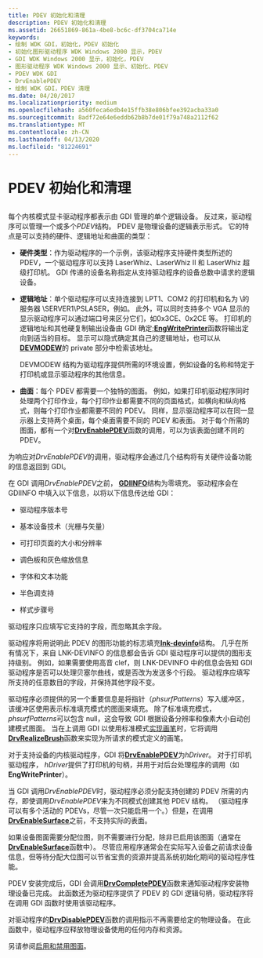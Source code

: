 ```yaml
---
title: PDEV 初始化和清理
description: PDEV 初始化和清理
ms.assetid: 26651869-861a-4be8-bc6c-df3704ca714e
keywords:
- 绘制 WDK GDI，初始化，PDEV 初始化
- 初始化图形驱动程序 WDK Windows 2000 显示，PDEV
- GDI WDK Windows 2000 显示，初始化，PDEV
- 图形驱动程序 WDK Windows 2000 显示、初始化、PDEV
- PDEV WDK GDI
- DrvEnablePDEV
- 绘制 WDK GDI，PDEV 清理
ms.date: 04/20/2017
ms.localizationpriority: medium
ms.openlocfilehash: a560feca6edb4e15ffb38e806bfee392acba33a0
ms.sourcegitcommit: 8adf72e64e6eddb62b8b7de01f79a748a2112f62
ms.translationtype: MT
ms.contentlocale: zh-CN
ms.lasthandoff: 04/13/2020
ms.locfileid: "81224691"
---
```

# <a name="pdev-initialization-and-cleanup"></a>PDEV 初始化和清理


## <span id="ddk_pdev_initialization_and_cleanup_gg"></span><span id="DDK_PDEV_INITIALIZATION_AND_CLEANUP_GG"></span>


每个内核模式显卡驱动程序都表示由 GDI 管理的单个逻辑设备。 反过来，驱动程序可以管理一个或多个*PDEV*结构。 PDEV 是物理设备的逻辑表示形式。 它的特点是可以支持的硬件、逻辑地址和曲面的类型：

-   **硬件类型**：作为驱动程序的一个示例，该驱动程序支持硬件类型所述的 PDEV，一个驱动程序可以支持 LaserWhiz、LaserWhiz II 和 LaserWhiz 超级打印机。 GDI 传递的设备名称指定从支持驱动程序的设备总数中请求的逻辑设备。

-   **逻辑地址**：单个驱动程序可以支持连接到 LPT1、COM2 的打印机和名为 \\的服务器 \\SERVER1\\PSLASER，例如。 此外，可以同时支持多个 VGA 显示的显示驱动程序可以通过端口号来区分它们，如0x3CE、0x2CE 等。 打印机的逻辑地址和其他硬复制输出设备由 GDI 确定;[**EngWritePrinter**](https://docs.microsoft.com/windows/desktop/api/winddi/nf-winddi-engwriteprinter)函数将输出定向到适当的目标。 显示可以隐式确定其自己的逻辑地址，也可以从[**DEVMODEW**](https://docs.microsoft.com/windows/desktop/api/wingdi/ns-wingdi-_devicemodew)的 private 部分中检索该地址。

    DEVMODEW 结构为驱动程序提供所需的环境设置，例如设备的名称和特定于打印机或显示驱动程序的其他信息。

-   **曲面**：每个 PDEV 都需要一个独特的图面。 例如，如果打印机驱动程序同时处理两个打印作业，每个打印作业都需要不同的页面格式，如横向和纵向格式，则每个打印作业都需要不同的 PDEV。 同样，显示驱动程序可以在同一显示器上支持两个桌面，每个桌面需要不同的 PDEV 和表面。 对于每个所需的图面，都有一个对[**DrvEnablePDEV**](https://docs.microsoft.com/windows/desktop/api/winddi/nf-winddi-drvenablepdev)函数的调用，可以为该表面创建不同的 PDEV。

为响应对*DrvEnablePDEV*的调用，驱动程序会通过几个结构将有关硬件设备功能的信息返回到 GDI。

在 GDI 调用*DrvEnablePDEV*之前， [**GDIINFO**](https://docs.microsoft.com/windows/desktop/api/winddi/ns-winddi-_gdiinfo)结构为零填充。 驱动程序会在 GDIINFO 中填入以下信息，以将以下信息传达给 GDI：

-   驱动程序版本号

-   基本设备技术（光栅与矢量）

-   可打印页面的大小和分辨率

-   调色板和灰色缩放信息

-   字体和文本功能

-   半色调支持

-   样式步骤号

驱动程序只应填写它支持的字段，而忽略其余字段。

驱动程序将用说明此 PDEV 的图形功能的标志填充[**lnk-devinfo**](https://docs.microsoft.com/windows/desktop/api/winddi/ns-winddi-tagdevinfo)结构。 几乎在所有情况下，来自 LNK-DEVINFO 的信息都会告诉 GDI 驱动程序可以提供的图形支持级别。 例如，如果需要使用高音 clef，则 LNK-DEVINFO 中的信息会告知 GDI 驱动程序是否可以处理贝塞尔曲线，或是否改为发送多个行段。 驱动程序应填写所支持的任意数目的字段，并保持其他字段不变。

驱动程序必须提供的另一个重要信息是将指针（*phsurfPatterns*）写入缓冲区，该缓冲区使用表示标准填充模式的图面来填充。 除了标准填充模式， *phsurfPatterns*可以包含 null，这会导致 GDI 根据设备分辨率和像素大小自动创建模式图面。 当在上调用 GDI 以使用标准模式[实现画笔](realizing-brushes.md)时，它将调用[**DrvRealizeBrush**](https://docs.microsoft.com/windows/desktop/api/winddi/nf-winddi-drvrealizebrush)函数来实现为所请求的模式定义的画笔。

对于支持设备的内核驱动程序，GDI 将[**DrvEnablePDEV**](https://docs.microsoft.com/windows/desktop/api/winddi/nf-winddi-drvenablepdev)为*hDriver*。 对于打印机驱动程序， *hDriver*提供了打印机的句柄，并用于对后台处理程序的调用（如**EngWritePrinter**）。

当 GDI 调用*DrvEnablePDEV*时，驱动程序必须分配支持创建的 PDEV 所需的内存，即使调用*DrvEnablePDEV*来为不同模式创建其他 PDEV 结构。 （驱动程序可以有多个活动的 PDEVs，尽管一次只能启用一个。）但是，在调用[**DrvEnableSurface**](https://docs.microsoft.com/windows/desktop/api/winddi/nf-winddi-drvenablesurface)之前，不支持实际的表面。

如果设备图面需要分配位图，则不需要进行分配，除非已启用该图面（通常在[**DrvEnableSurface**](https://docs.microsoft.com/windows/desktop/api/winddi/nf-winddi-drvenablesurface)函数中）。 尽管应用程序通常会在实际写入设备之前请求设备信息，但等待分配大位图可以节省宝贵的资源并提高系统初始化期间的驱动程序性能。

PDEV 安装完成后，GDI 会调用[**DrvCompletePDEV**](https://docs.microsoft.com/windows/desktop/api/winddi/nf-winddi-drvcompletepdev)函数来通知驱动程序安装物理设备已完成。 此函数还为驱动程序提供了 PDEV 的 GDI 逻辑句柄，驱动程序将在调用 GDI 函数时使用该驱动程序。

对驱动程序的[**DrvDisablePDEV**](https://docs.microsoft.com/windows/desktop/api/winddi/nf-winddi-drvdisablepdev)函数的调用指示不再需要给定的物理设备。 在此函数中，驱动程序应释放物理设备使用的任何内存和资源。

另请参阅[启用和禁用图面](enabling-and-disabling-the-surface.md)。

 

 





